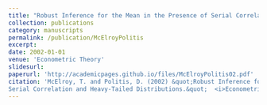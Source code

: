```yaml
---
title: "Robust Inference for the Mean in the Presence of Serial Correlation and Heavy-Tailed Distributions"
collection: publications
category: manuscripts
permalink: /publication/McElroyPolitis
excerpt: 
date: 2002-01-01
venue: 'Econometric Theory'
slidesurl: 
paperurl: 'http://academicpages.github.io/files/McElroyPolitis02.pdf'
citation: 'McElroy, T. and Politis, D. (2002) &quot;Robust Inference for the Mean in the Presence of
Serial Correlation and Heavy-Tailed Distributions.&quot;  <i>Econometric Theory</i> 18, 1019–1039.'
---
```

